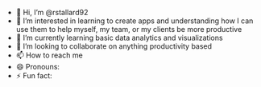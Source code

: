 - 👋 Hi, I’m @rstallard92
- 👀 I’m interested in learning to create apps and understanding how I can use them to help myself, my team, or my clients be more productive
- 🌱 I’m currently learning basic data analytics and visualizations
- 💞️ I’m looking to collaborate on anything productivity based
- 📫 How to reach me 
- 😄 Pronouns: 
- ⚡ Fun fact: 

<!---
rstallard92/rstallard92 is a ✨ special ✨ repository because its `README.md` (this file) appears on your GitHub profile.
You can click the Preview link to take a look at your changes.
--->
